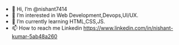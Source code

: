 - 👋 Hi, I’m @nishant7414
- 👀 I’m interested in Web Development,Devops,UI/UX.
- 🌱 I’m currently learning HTML,CSS,JS.
- 📫 How to reach me Linkedin https://www.linkedin.com/in/nishant-kumar-5ab48a260

<!---
nishant7414/nishant7414 is a ✨ special ✨ repository because its `README.md` (this file) appears on your GitHub profile.
You can click the Preview link to take a look at your changes.
--->
